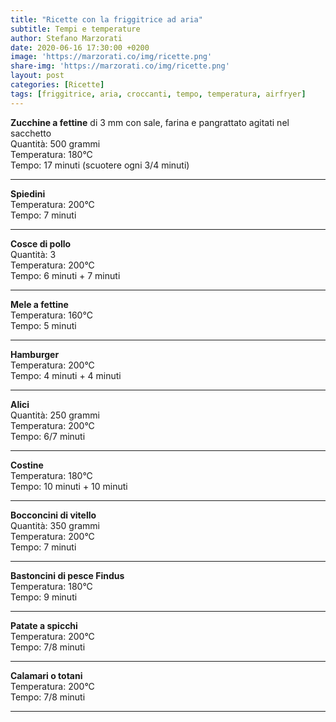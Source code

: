 ```yaml
---
title: "Ricette con la friggitrice ad aria"
subtitle: Tempi e temperature
author: Stefano Marzorati
date: 2020-06-16 17:30:00 +0200
image: 'https://marzorati.co/img/ricette.png'
share-img: 'https://marzorati.co/img/ricette.png'
layout: post
categories: [Ricette]
tags: [friggitrice, aria, croccanti, tempo, temperatura, airfryer]
---
```

**Zucchine a fettine** di 3 mm con sale, farina e pangrattato agitati nel sacchetto   
Quantità: 500 grammi   
Temperatura: 180°C   
Tempo: 17 minuti (scuotere ogni 3/4 minuti)   
___

**Spiedini**   
Temperatura: 200°C   
Tempo: 7 minuti   
___

**Cosce di pollo**   
Quantità: 3   
Temperatura: 200°C   
Tempo: 6 minuti + 7 minuti   
___

**Mele a fettine**   
Temperatura: 160°C   
Tempo: 5 minuti   
___

**Hamburger**   
Temperatura: 200°C   
Tempo: 4 minuti + 4 minuti   
___

**Alici**   
Quantità: 250 grammi   
Temperatura: 200°C   
Tempo: 6/7 minuti   
___

**Costine**   
Temperatura: 180°C   
Tempo: 10 minuti + 10 minuti   
___

**Bocconcini di vitello**   
Quantità: 350 grammi   
Temperatura: 200°C   
Tempo: 7 minuti   
___

**Bastoncini di pesce Findus**   
Temperatura: 180°C   
Tempo: 9 minuti   
___

**Patate a spicchi**   
Temperatura: 200°C   
Tempo: 7/8 minuti   
___

**Calamari o totani**   
Temperatura: 200°C   
Tempo: 7/8 minuti   
___